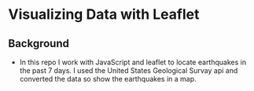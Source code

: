# Visualizing Data with Leaflet

## Background

* In this repo I work with JavaScript and leaflet to locate earthquakes in the past 7 days. I 
used the United States Geological Survay api and converted the data so show the earthquakes in a map.

